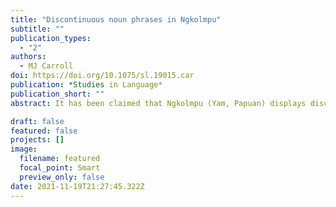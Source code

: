```yaml
---
title: "Discontinuous noun phrases in Ngkolmpu"
subtitle: ""
publication_types:
  - "2"
authors:
  - MJ Carroll
doi: https://doi.org/10.1075/sl.19015.car
publication: *Studies in Language*
publication_short: ""
abstract: It has been claimed that Ngkolmpu (Yam, Papuan) displays discontinuous noun phrases (Donohue 2011). However, careful textual analysis of a corpus of naturalistic language reveals that, in practice, this is highly restricted. The data shows two relatively rare constructions which give rise to limited discontinuous structures. The first is an afterthought construction involving a full co-referential nominal constituent adjacent to the clause. This co-referential constituent is both syntactically and phonetically distinct from the main utterance. The other involves a topic marking demonstrative encliticised to verbs at the right edge of the clause interacting with general information-structural conditions on word order. This is the only true discontinuity found in the corpus and is restricted to demonstratives only. This paper clarifies a claim in the literature about the empirical facts of a specific language, Ngkolmpu, and adds a nuanced discussion of nominal discontinuity in a language of New Guinea.

draft: false
featured: false
projects: []
image:
  filename: featured
  focal_point: Smart
  preview_only: false
date: 2021-11-19T21:27:45.322Z
---
```

>
